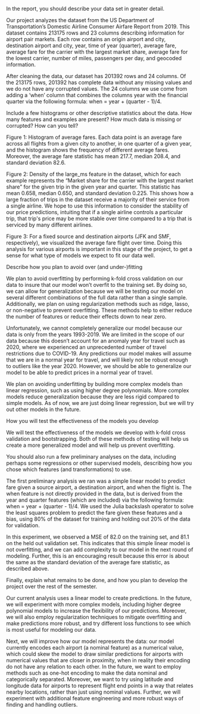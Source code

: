 In the report, you should describe your data set in greater detail. 
	
Our project analyzes the dataset from the US Department of Transportation’s Domestic Airline Consumer Airfare Report from 2019. This dataset contains 213175 rows and 23 columns describing information for airport pair markets. Each row contains an origin airport and city, destination airport and city, year, time of year (quarter), average fare, average fare for the carrier with the largest market share, average fare for the lowest carrier, number of miles, passengers per day, and geocoded information. 

After cleaning the data, our dataset has 201392 rows and 24 columns. Of the 213175 rows, 201392 has complete data without any missing values and we do not have any corrupted values. The 24 columns we use come from adding a ‘when’ column that combines the columns year with the financial quarter via the following formula: when = year + (quarter - 1)/4. 

Include a few histograms or other descriptive statistics about the data. How many features and examples are present? How much data is missing or corrupted? How can you tell? 



Figure 1:  Histogram of average fares. Each data point is an average fare across all flights from a given city to another, in one quarter of a given year, and the histogram shows the frequency of different average fares. Moreover, the average fare statistic has mean 217.7, median 208.4, and standard deviation 82.6. 


Figure 2: Density of the large_ms feature in the dataset, which for each example represents the “Market share for the carrier with the largest market share” for the given trip in the given year and quarter. This statistic has mean 0.658, median 0.650, and standard deviation 0.225. This shows how a large fraction of trips in the dataset receive a majority of their service from a single airline. We hope to use this information to consider the stability of our price predictions, intuiting that if a single airline controls a particular trip, that trip's price may be more stable over time compared to a trip that is serviced by many different airlines. 


Figure 3: For a fixed source and destination airports (JFK and SMF, respectively), we visualized the average fare flight over time. Doing this analysis for various airports is important in this stage of the project, to get a sense for what type of models we expect to fit our data well. 

Describe how you plan to avoid over (and under-)fitting

We plan to avoid overfitting by performing k-fold cross validation on our data to insure that our model won’t overfit to the training set. By doing so, we can allow for generalization because we will be testing our model on several different combinations of the full data rather than a single sample. Additionally, we plan on using regularization methods such as ridge, lasso, or non-negative to prevent overfitting. These methods help to either reduce the number of features or reduce their effects down to near zero. 

Unfortunately, we cannot completely generalize our model because our data is only from the years 1993-2019. We are limited in the scope of our data because this doesn’t account for an anomaly year for travel such as 2020, where we experienced an unprecedented number of travel restrictions due to COVID-19. Any predictions our model makes will assume that we are in a normal year for travel, and will likely not be robust enough to outliers like the year 2020. However, we should be able to generalize our model to be able to predict prices in a normal year of travel. 

We plan on avoiding underfitting by building more complex models than linear regression, such as using higher degree polynomials. More complex models reduce generalization because they are less rigid compared to simple models. As of now, we are just doing linear regression, but we will try out other models in the future. 
 
How you will test the effectiveness of the models you develop

We will test the effectiveness of the models we develop with k-fold cross validation and bootstrapping. Both of these methods of testing will help us create a more generalized model and will help us prevent overfitting. 

You should also run a few preliminary analyses on the data, including perhaps some regressions or other supervised models, describing how you chose which features (and transformations) to use. 

The first preliminary analysis we ran was a simple linear model to predict fare given a source airport, a destination airport, and when the flight is. The when feature is not directly provided in the data, but is derived from the year and quarter features (which are included) via the following formula: when = year + (quarter - 1)/4. We used the Julia backslash operator to solve the least squares problem to predict the fare given these features and a bias, using 80% of the dataset for training and holding out 20% of the data for validation. 

In this experiment, we observed a MSE of 82.0 on the training set, and 81.1 on the held out validation set. This indicates that this simple linear model is not overfitting, and we can add complexity to our model in the next round of modeling. Further, this is an encouraging result because this error is about the same as the standard deviation of the average fare statistic, as described above. 

Finally, explain what remains to be done, and how you plan to develop the project over the rest of the semester.

Our current analysis uses a linear model to create predictions. In the future, we will experiment with more complex models, including higher degree polynomial models to increase the flexibility of our predictions. Moreover, we will also employ regularization techniques to mitigate overfitting and make predictions more robust, and try different loss functions to see which is most useful for modeling our data. 

Next, we will improve how our model represents the data: our model currently encodes each airport (a nominal feature) as a numerical value, which could skew the model to draw similar predictions for airports with numerical values that are closer in proximity, when in reality their encoding do not have any relation to each other. In the future, we want to employ methods such as one-hot encoding to make the data nominal and categorically separated. Moreover, we want to try using latitude and longitude data for airports to represent flight end points in a way that relates nearby locations, rather than just using nominal values. Further, we will experiment with additional feature engineering and more robust ways of finding and handling outliers. 
